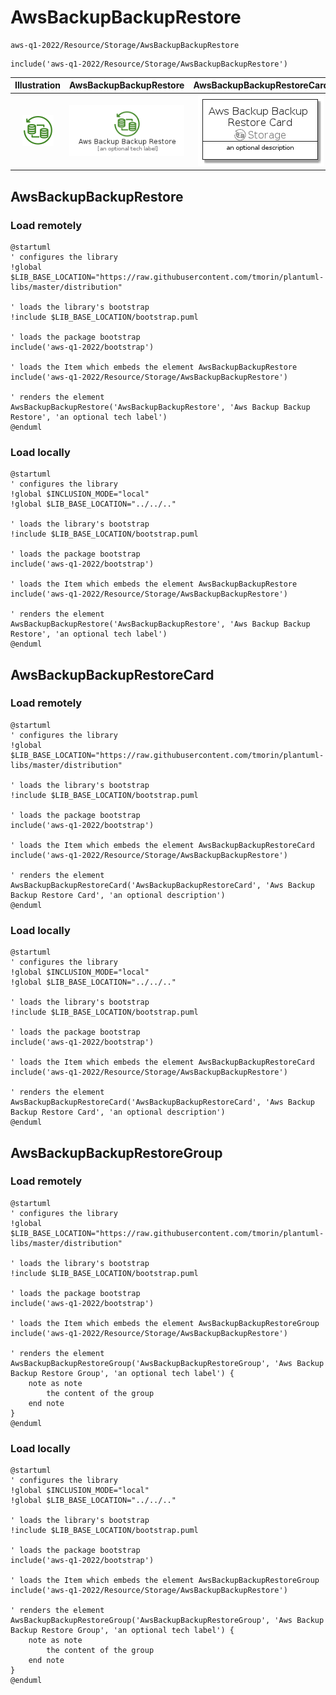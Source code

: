 # AwsBackupBackupRestore


```text
aws-q1-2022/Resource/Storage/AwsBackupBackupRestore
```

```text
include('aws-q1-2022/Resource/Storage/AwsBackupBackupRestore')
```



| Illustration | AwsBackupBackupRestore | AwsBackupBackupRestoreCard | AwsBackupBackupRestoreGroup |
| :---: | :---: | :---: | :---: |
| ![illustration for Illustration](../../../aws-q1-2022/Resource/Storage/AwsBackupBackupRestore.png) | ![illustration for AwsBackupBackupRestore](../../../aws-q1-2022/Resource/Storage/AwsBackupBackupRestore.Local.png) | ![illustration for AwsBackupBackupRestoreCard](../../../aws-q1-2022/Resource/Storage/AwsBackupBackupRestoreCard.Local.png) | ![illustration for AwsBackupBackupRestoreGroup](../../../aws-q1-2022/Resource/Storage/AwsBackupBackupRestoreGroup.Local.png) |




## AwsBackupBackupRestore

### Load remotely
```plantuml
@startuml
' configures the library
!global $LIB_BASE_LOCATION="https://raw.githubusercontent.com/tmorin/plantuml-libs/master/distribution"

' loads the library's bootstrap
!include $LIB_BASE_LOCATION/bootstrap.puml

' loads the package bootstrap
include('aws-q1-2022/bootstrap')

' loads the Item which embeds the element AwsBackupBackupRestore
include('aws-q1-2022/Resource/Storage/AwsBackupBackupRestore')

' renders the element
AwsBackupBackupRestore('AwsBackupBackupRestore', 'Aws Backup Backup Restore', 'an optional tech label')
@enduml
```

### Load locally
```plantuml
@startuml
' configures the library
!global $INCLUSION_MODE="local"
!global $LIB_BASE_LOCATION="../../.."

' loads the library's bootstrap
!include $LIB_BASE_LOCATION/bootstrap.puml

' loads the package bootstrap
include('aws-q1-2022/bootstrap')

' loads the Item which embeds the element AwsBackupBackupRestore
include('aws-q1-2022/Resource/Storage/AwsBackupBackupRestore')

' renders the element
AwsBackupBackupRestore('AwsBackupBackupRestore', 'Aws Backup Backup Restore', 'an optional tech label')
@enduml
```

## AwsBackupBackupRestoreCard

### Load remotely
```plantuml
@startuml
' configures the library
!global $LIB_BASE_LOCATION="https://raw.githubusercontent.com/tmorin/plantuml-libs/master/distribution"

' loads the library's bootstrap
!include $LIB_BASE_LOCATION/bootstrap.puml

' loads the package bootstrap
include('aws-q1-2022/bootstrap')

' loads the Item which embeds the element AwsBackupBackupRestoreCard
include('aws-q1-2022/Resource/Storage/AwsBackupBackupRestore')

' renders the element
AwsBackupBackupRestoreCard('AwsBackupBackupRestoreCard', 'Aws Backup Backup Restore Card', 'an optional description')
@enduml
```

### Load locally
```plantuml
@startuml
' configures the library
!global $INCLUSION_MODE="local"
!global $LIB_BASE_LOCATION="../../.."

' loads the library's bootstrap
!include $LIB_BASE_LOCATION/bootstrap.puml

' loads the package bootstrap
include('aws-q1-2022/bootstrap')

' loads the Item which embeds the element AwsBackupBackupRestoreCard
include('aws-q1-2022/Resource/Storage/AwsBackupBackupRestore')

' renders the element
AwsBackupBackupRestoreCard('AwsBackupBackupRestoreCard', 'Aws Backup Backup Restore Card', 'an optional description')
@enduml
```

## AwsBackupBackupRestoreGroup

### Load remotely
```plantuml
@startuml
' configures the library
!global $LIB_BASE_LOCATION="https://raw.githubusercontent.com/tmorin/plantuml-libs/master/distribution"

' loads the library's bootstrap
!include $LIB_BASE_LOCATION/bootstrap.puml

' loads the package bootstrap
include('aws-q1-2022/bootstrap')

' loads the Item which embeds the element AwsBackupBackupRestoreGroup
include('aws-q1-2022/Resource/Storage/AwsBackupBackupRestore')

' renders the element
AwsBackupBackupRestoreGroup('AwsBackupBackupRestoreGroup', 'Aws Backup Backup Restore Group', 'an optional tech label') {
    note as note
        the content of the group
    end note
}
@enduml
```

### Load locally
```plantuml
@startuml
' configures the library
!global $INCLUSION_MODE="local"
!global $LIB_BASE_LOCATION="../../.."

' loads the library's bootstrap
!include $LIB_BASE_LOCATION/bootstrap.puml

' loads the package bootstrap
include('aws-q1-2022/bootstrap')

' loads the Item which embeds the element AwsBackupBackupRestoreGroup
include('aws-q1-2022/Resource/Storage/AwsBackupBackupRestore')

' renders the element
AwsBackupBackupRestoreGroup('AwsBackupBackupRestoreGroup', 'Aws Backup Backup Restore Group', 'an optional tech label') {
    note as note
        the content of the group
    end note
}
@enduml
```

